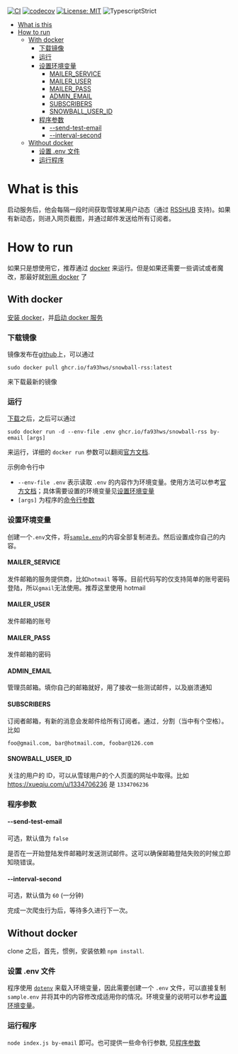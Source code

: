 [![CI](https://github.com/fa93hws/snowball-rss/workflows/CI/badge.svg)](https://github.com/fa93hws/snowball-rss/actions)
[![codecov](https://codecov.io/gh/fa93hws/snowball-rss/branch/master/graph/badge.svg?token=Zvc4rSXkVa)](https://codecov.io/gh/fa93hws/snowball-rss)
[![License: MIT](https://img.shields.io/badge/License-MIT-yellow.svg)](https://opensource.org/licenses/MIT)
![TypescriptStrict](https://camo.githubusercontent.com/41c68e9f29c6caccc084e5a147e0abd5f392d9bc/68747470733a2f2f62616467656e2e6e65742f62616467652f547970655363726970742f7374726963742532302546302539462539322541412f626c7565)

- [What is this](#what-is-this)
- [How to run](#how-to-run)
  - [With docker](#with-docker)
    - [下载镜像](#下载镜像)
    - [运行](#运行)
    - [设置环境变量](#设置环境变量)
      - [MAILER_SERVICE](#mailer_service)
      - [MAILER_USER](#mailer_user)
      - [MAILER_PASS](#mailer_pass)
      - [ADMIN_EMAIL](#admin_email)
      - [SUBSCRIBERS](#subscribers)
      - [SNOWBALL_USER_ID](#snowball_user_id)
    - [程序参数](#程序参数)
      - [--send-test-email](#--send-test-email)
      - [--interval-second](#--interval-second)
  - [Without docker](#without-docker)
    - [设置 .env 文件](#设置-env-文件)
    - [运行程序](#运行程序)

# What is this

启动服务后，他会每隔一段时间获取雪球某用户动态（通过 [RSSHUB](https://docs.rsshub.app/finance.html#xin-lang-cai-jing) 支持)。如果有新动态，则进入网页截图，并通过邮件发送给所有订阅者。

# How to run

如果只是想使用它，推荐通过 [docker](#with-docker) 来运行。但是如果还需要一些调试或者魔改，那最好就[别用 docker](#without-docker) 了

## With docker

[安装 docker](https://docs.docker.com/get-docker)，并[启动 docker 服务](https://docs.docker.com/config/daemon/systemd/#start-the-docker-daemon)

### 下载镜像

镜像发布在[github](https://github.com/fa93hws/snowball-rss/pkgs/container/snowball-rss)上，可以通过

```
sudo docker pull ghcr.io/fa93hws/snowball-rss:latest
```

来下载最新的镜像

### 运行

[下载](#下载镜像)之后，之后可以通过

```
sudo docker run -d --env-file .env ghcr.io/fa93hws/snowball-rss by-email [args]
```

来运行，详细的 `docker run` 参数可以翻阅[官方文档](https://docs.docker.com/engine/reference/commandline/run/).

示例命令行中

- `--env-file .env` 表示读取 `.env` 的内容作为环境变量。使用方法可以参考[官方文档](https://docs.docker.com/engine/reference/commandline/run/#set-environment-variables--e---env---env-file)；具体需要设置的环境变量见[设置环境变量](#设置环境变量)
- `[args]` 为程序的[命令行参数](#程序参数)

### 设置环境变量

创建一个`.env`文件，将[`sample.env`](https://github.com/fa93hws/snowball-rss/blob/master/sample.env)的内容全部复制进去。然后设置成你自己的内容。

#### MAILER_SERVICE

发件邮箱的服务提供商，比如`hotmail` 等等。目前代码写的仅支持简单的账号密码登陆，所以`gmail`无法使用。推荐这里使用 hotmail

#### MAILER_USER

发件邮箱的账号

#### MAILER_PASS

发件邮箱的密码

#### ADMIN_EMAIL

管理员邮箱。填你自己的邮箱就好，用了接收一些测试邮件，以及崩溃通知

#### SUBSCRIBERS

订阅者邮箱，有新的消息会发邮件给所有订阅者。通过`, `分割（当中有个空格）。比如

```
foo@gmail.com, bar@hotmail.com, foobar@126.com
```

#### SNOWBALL_USER_ID

关注的用户的 ID，可以从雪球用户的个人页面的网址中取得。比如 https://xueqiu.com/u/1334706236 是 `1334706236`

### 程序参数

#### --send-test-email

可选，默认值为 `false`

是否在一开始登陆发件邮箱时发送测试邮件。这可以确保邮箱登陆失败的时候立即知晓错误。

#### --interval-second

可选，默认值为 `60` (一分钟)

完成一次爬虫行为后，等待多久进行下一次。

## Without docker

clone 之后，首先，惯例，安装依赖 `npm install`.

### 设置 .env 文件

程序使用 [`dotenv`](https://github.com/motdotla/dotenv) 来载入环境变量，因此需要创建一个 `.env` 文件，可以直接复制 `sample.env` 并将其中的内容修改成适用你的情况。环境变量的说明可以参考[设置环境变量](#设置环境变量)。

### 运行程序

`node index.js by-email` 即可。也可提供一些命令行参数, 见[程序参数](#程序参数)
